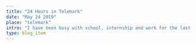 ```yaml
---
title: "24 Hours in Telemark"
date: "May 24 2019"
place: "telemark"
intro: "I have been busy with school, internship and work for the last few weeks--- so to destress and feel a little bit of tranquility for a while, I searched through AirBnb. Luckily I saw a very interesting cabin to stay for the weekend and to my surprise, it was just a few hours away from Oslo."
type: blog_item
---
```


